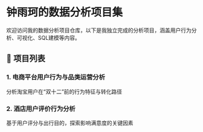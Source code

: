 
# 钟雨珂的数据分析项目集

欢迎访问我的数据分析项目仓库，以下是我独立完成的分析项目，涵盖用户行为分析、可视化、SQL建模等内容。

## 📁 项目列表

### 1. 电商平台用户行为与品类运营分析
分析淘宝用户在“双十二”前的行为特征与转化路径

### 2. 酒店用户评价行为分析
基于用户评分与出行目的，探索影响满意度的关键因素
